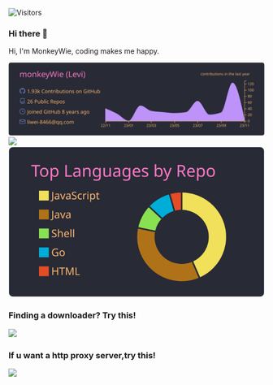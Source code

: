 ![Visitors](https://api.visitorbadge.io/api/visitors?path=https%3A%2F%2Fgithub.com%2FmonkeyWie%2FmonkeyWie&countColor=%23263759)

### Hi there 👋

Hi, I'm MonkeyWie, coding makes me happy.

[![](https://github.com/monkeyWie/monkeyWie/raw/master/profile-summary-card-output/dracula/0-profile-details.svg)](https://github.com/monkeyWie)  
[![](https://github-readme-stats.vercel.app/api?username=monkeyWie&show_icons=true&theme=radical&hide_title=1&include_all_commits=true)](https://github.com/monkeyWie)
[![](https://github.com/monkeyWie/monkeyWie/raw/master/profile-summary-card-output/dracula/1-repos-per-language.svg)](https://github.com/monkeyWie)

### Finding a downloader? Try this!

[![](https://github-readme-stats.vercel.app/api/pin/?username=monkeyWie&repo=gopeed&theme=radical)](https://github.com/monkeyWie/gopeed)

### If u want a http proxy server,try this!

[![](https://github-readme-stats.vercel.app/api/pin/?username=monkeyWie&repo=proxyee&theme=radical)](https://github.com/monkeyWie/proxyee)

